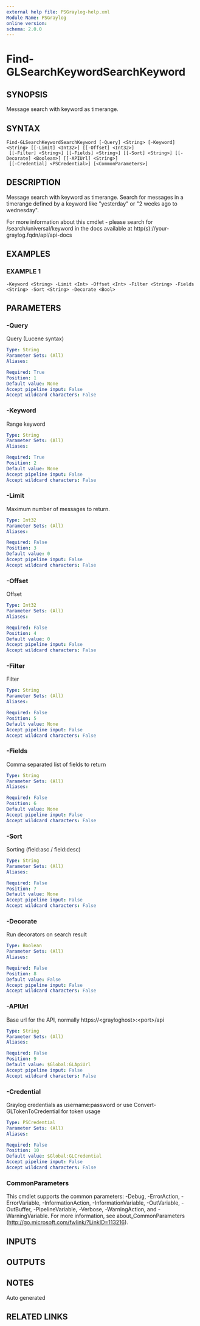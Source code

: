 ```yaml
---
external help file: PSGraylog-help.xml
Module Name: PSGraylog
online version:
schema: 2.0.0
---
```


# Find-GLSearchKeywordSearchKeyword

## SYNOPSIS
Message search with keyword as timerange.

## SYNTAX

```
Find-GLSearchKeywordSearchKeyword [-Query] <String> [-Keyword] <String> [[-Limit] <Int32>] [[-Offset] <Int32>]
 [[-Filter] <String>] [[-Fields] <String>] [[-Sort] <String>] [[-Decorate] <Boolean>] [[-APIUrl] <String>]
 [[-Credential] <PSCredential>] [<CommonParameters>]
```

## DESCRIPTION
Message search with keyword as timerange.
Search for messages in a timerange defined by a keyword like "yesterday" or "2 weeks ago to wednesday".

For more information about this cmdlet - please search for /search/universal/keyword in the docs available at http(s)://your-graylog.fqdn/api/api-docs

## EXAMPLES

### EXAMPLE 1
```
-Keyword <String> -Limit <Int> -Offset <Int> -Filter <String> -Fields <String> -Sort <String> -Decorate <Bool>
```

## PARAMETERS

### -Query
Query (Lucene syntax)

```yaml
Type: String
Parameter Sets: (All)
Aliases:

Required: True
Position: 1
Default value: None
Accept pipeline input: False
Accept wildcard characters: False
```

### -Keyword
Range keyword

```yaml
Type: String
Parameter Sets: (All)
Aliases:

Required: True
Position: 2
Default value: None
Accept pipeline input: False
Accept wildcard characters: False
```

### -Limit
Maximum number of messages to return.

```yaml
Type: Int32
Parameter Sets: (All)
Aliases:

Required: False
Position: 3
Default value: 0
Accept pipeline input: False
Accept wildcard characters: False
```

### -Offset
Offset

```yaml
Type: Int32
Parameter Sets: (All)
Aliases:

Required: False
Position: 4
Default value: 0
Accept pipeline input: False
Accept wildcard characters: False
```

### -Filter
Filter

```yaml
Type: String
Parameter Sets: (All)
Aliases:

Required: False
Position: 5
Default value: None
Accept pipeline input: False
Accept wildcard characters: False
```

### -Fields
Comma separated list of fields to return

```yaml
Type: String
Parameter Sets: (All)
Aliases:

Required: False
Position: 6
Default value: None
Accept pipeline input: False
Accept wildcard characters: False
```

### -Sort
Sorting (field:asc / field:desc)

```yaml
Type: String
Parameter Sets: (All)
Aliases:

Required: False
Position: 7
Default value: None
Accept pipeline input: False
Accept wildcard characters: False
```

### -Decorate
Run decorators on search result

```yaml
Type: Boolean
Parameter Sets: (All)
Aliases:

Required: False
Position: 8
Default value: False
Accept pipeline input: False
Accept wildcard characters: False
```

### -APIUrl
Base url for the API, normally https://\<grayloghost\>:\<port\>/api

```yaml
Type: String
Parameter Sets: (All)
Aliases:

Required: False
Position: 9
Default value: $Global:GLApiUrl
Accept pipeline input: False
Accept wildcard characters: False
```

### -Credential
Graylog credentials as username:password or use Convert-GLTokenToCredential for token usage

```yaml
Type: PSCredential
Parameter Sets: (All)
Aliases:

Required: False
Position: 10
Default value: $Global:GLCredential
Accept pipeline input: False
Accept wildcard characters: False
```

### CommonParameters
This cmdlet supports the common parameters: -Debug, -ErrorAction, -ErrorVariable, -InformationAction, -InformationVariable, -OutVariable, -OutBuffer, -PipelineVariable, -Verbose, -WarningAction, and -WarningVariable.
For more information, see about_CommonParameters (http://go.microsoft.com/fwlink/?LinkID=113216).

## INPUTS

## OUTPUTS

## NOTES
Auto generated

## RELATED LINKS
